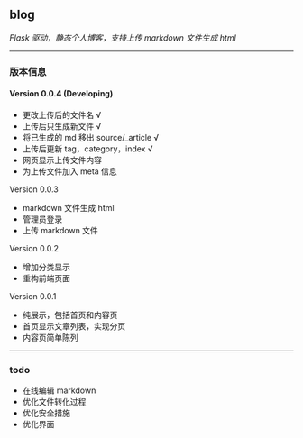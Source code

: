 ## blog
*Flask 驱动，静态个人博客，支持上传 markdown 文件生成 html*  

---
### 版本信息
#### Version 0.0.4 (Developing)

- 更改上传后的文件名                     √
- 上传后只生成新文件                     √
- 将已生成的 md 移出 source/_article     √
- 上传后更新 tag，category，index        √
- 网页显示上传文件内容
- 为上传文件加入 meta 信息
  
 Version 0.0.3 
  
- markdown 文件生成 html
- 管理员登录  
- 上传 markdown 文件
  
Version 0.0.2
  
- 增加分类显示
- 重构前端页面
  
 Version 0.0.1  
  
- 纯展示，包括首页和内容页
- 首页显示文章列表，实现分页
- 内容页简单陈列

---
### todo

- 在线编辑 markdown
- 优化文件转化过程
- 优化安全措施
- 优化界面
